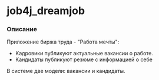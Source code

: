 # job4j_dreamjob

### Описание

Приложение биржа труда - "Работа мечты":

<ul>
  <li>Кадровики публикуют актуальные вакансии о работе.</li>
  <li>Кандидаты публикуют резюме с информацией о себе</li>
</ul>
В системе две модели: вакансии и кандидаты.
